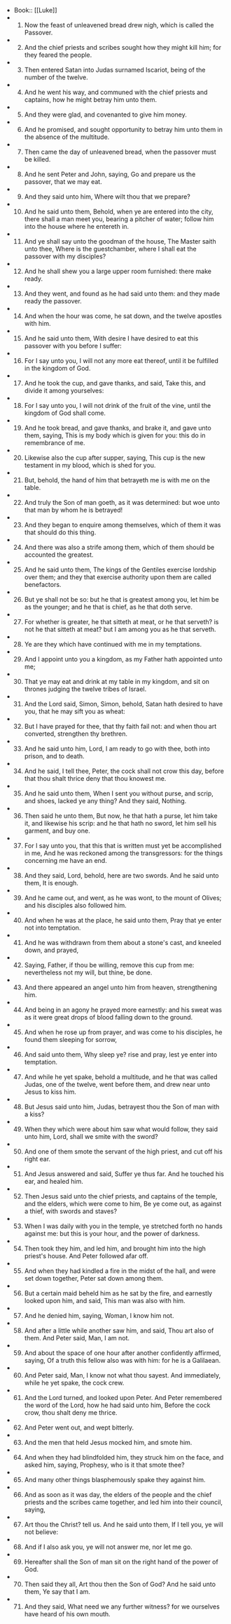 - Book:: [[Luke]]
- 1. Now the feast of unleavened bread drew nigh, which is called the Passover.
- 2. And the chief priests and scribes sought how they might kill him; for they feared the people.
- 3. Then entered Satan into Judas surnamed Iscariot, being of the number of the twelve.
- 4. And he went his way, and communed with the chief priests and captains, how he might betray him unto them.
- 5. And they were glad, and covenanted to give him money.
- 6. And he promised, and sought opportunity to betray him unto them in the absence of the multitude.
- 7. Then came the day of unleavened bread, when the passover must be killed.
- 8. And he sent Peter and John, saying, Go and prepare us the passover, that we may eat.
- 9. And they said unto him, Where wilt thou that we prepare?
- 10. And he said unto them, Behold, when ye are entered into the city, there shall a man meet you, bearing a pitcher of water; follow him into the house where he entereth in.
- 11. And ye shall say unto the goodman of the house, The Master saith unto thee, Where is the guestchamber, where I shall eat the passover with my disciples?
- 12. And he shall shew you a large upper room furnished: there make ready.
- 13. And they went, and found as he had said unto them: and they made ready the passover.
- 14. And when the hour was come, he sat down, and the twelve apostles with him.
- 15. And he said unto them, With desire I have desired to eat this passover with you before I suffer:
- 16. For I say unto you, I will not any more eat thereof, until it be fulfilled in the kingdom of God.
- 17. And he took the cup, and gave thanks, and said, Take this, and divide it among yourselves:
- 18. For I say unto you, I will not drink of the fruit of the vine, until the kingdom of God shall come.
- 19. And he took bread, and gave thanks, and brake it, and gave unto them, saying, This is my body which is given for you: this do in remembrance of me.
- 20. Likewise also the cup after supper, saying, This cup is the new testament in my blood, which is shed for you.
- 21. But, behold, the hand of him that betrayeth me is with me on the table.
- 22. And truly the Son of man goeth, as it was determined: but woe unto that man by whom he is betrayed!
- 23. And they began to enquire among themselves, which of them it was that should do this thing.
- 24. And there was also a strife among them, which of them should be accounted the greatest.
- 25. And he said unto them, The kings of the Gentiles exercise lordship over them; and they that exercise authority upon them are called benefactors.
- 26. But ye shall not be so: but he that is greatest among you, let him be as the younger; and he that is chief, as he that doth serve.
- 27. For whether is greater, he that sitteth at meat, or he that serveth? is not he that sitteth at meat? but I am among you as he that serveth.
- 28. Ye are they which have continued with me in my temptations.
- 29. And I appoint unto you a kingdom, as my Father hath appointed unto me;
- 30. That ye may eat and drink at my table in my kingdom, and sit on thrones judging the twelve tribes of Israel.
- 31. And the Lord said, Simon, Simon, behold, Satan hath desired to have you, that he may sift you as wheat:
- 32. But I have prayed for thee, that thy faith fail not: and when thou art converted, strengthen thy brethren.
- 33. And he said unto him, Lord, I am ready to go with thee, both into prison, and to death.
- 34. And he said, I tell thee, Peter, the cock shall not crow this day, before that thou shalt thrice deny that thou knowest me.
- 35. And he said unto them, When I sent you without purse, and scrip, and shoes, lacked ye any thing? And they said, Nothing.
- 36. Then said he unto them, But now, he that hath a purse, let him take it, and likewise his scrip: and he that hath no sword, let him sell his garment, and buy one.
- 37. For I say unto you, that this that is written must yet be accomplished in me, And he was reckoned among the transgressors: for the things concerning me have an end.
- 38. And they said, Lord, behold, here are two swords. And he said unto them, It is enough.
- 39. And he came out, and went, as he was wont, to the mount of Olives; and his disciples also followed him.
- 40. And when he was at the place, he said unto them, Pray that ye enter not into temptation.
- 41. And he was withdrawn from them about a stone's cast, and kneeled down, and prayed,
- 42. Saying, Father, if thou be willing, remove this cup from me: nevertheless not my will, but thine, be done.
- 43. And there appeared an angel unto him from heaven, strengthening him.
- 44. And being in an agony he prayed more earnestly: and his sweat was as it were great drops of blood falling down to the ground.
- 45. And when he rose up from prayer, and was come to his disciples, he found them sleeping for sorrow,
- 46. And said unto them, Why sleep ye? rise and pray, lest ye enter into temptation.
- 47. And while he yet spake, behold a multitude, and he that was called Judas, one of the twelve, went before them, and drew near unto Jesus to kiss him.
- 48. But Jesus said unto him, Judas, betrayest thou the Son of man with a kiss?
- 49. When they which were about him saw what would follow, they said unto him, Lord, shall we smite with the sword?
- 50. And one of them smote the servant of the high priest, and cut off his right ear.
- 51. And Jesus answered and said, Suffer ye thus far. And he touched his ear, and healed him.
- 52. Then Jesus said unto the chief priests, and captains of the temple, and the elders, which were come to him, Be ye come out, as against a thief, with swords and staves?
- 53. When I was daily with you in the temple, ye stretched forth no hands against me: but this is your hour, and the power of darkness.
- 54. Then took they him, and led him, and brought him into the high priest's house. And Peter followed afar off.
- 55. And when they had kindled a fire in the midst of the hall, and were set down together, Peter sat down among them.
- 56. But a certain maid beheld him as he sat by the fire, and earnestly looked upon him, and said, This man was also with him.
- 57. And he denied him, saying, Woman, I know him not.
- 58. And after a little while another saw him, and said, Thou art also of them. And Peter said, Man, I am not.
- 59. And about the space of one hour after another confidently affirmed, saying, Of a truth this fellow also was with him: for he is a Galilaean.
- 60. And Peter said, Man, I know not what thou sayest. And immediately, while he yet spake, the cock crew.
- 61. And the Lord turned, and looked upon Peter. And Peter remembered the word of the Lord, how he had said unto him, Before the cock crow, thou shalt deny me thrice.
- 62. And Peter went out, and wept bitterly.
- 63. And the men that held Jesus mocked him, and smote him.
- 64. And when they had blindfolded him, they struck him on the face, and asked him, saying, Prophesy, who is it that smote thee?
- 65. And many other things blasphemously spake they against him.
- 66. And as soon as it was day, the elders of the people and the chief priests and the scribes came together, and led him into their council, saying,
- 67. Art thou the Christ? tell us. And he said unto them, If I tell you, ye will not believe:
- 68. And if I also ask you, ye will not answer me, nor let me go.
- 69. Hereafter shall the Son of man sit on the right hand of the power of God.
- 70. Then said they all, Art thou then the Son of God? And he said unto them, Ye say that I am.
- 71. And they said, What need we any further witness? for we ourselves have heard of his own mouth.
